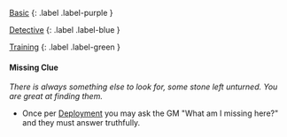 
[Basic](Game/Progress#Basic)
{: .label .label-purple }

[Detective](Game/Detective)
{: .label .label-blue }

[Training](Game/Progress#Training)
{: .label .label-green }
#### Missing Clue
*There is always something else to look for, some stone left unturned. You are great at finding them.*
* Once per [Deployment](Game/Deployment) you may ask the GM "What am I missing here?" and they must answer truthfully.
